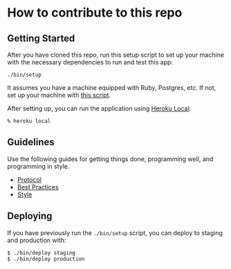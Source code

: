 # How to contribute to this repo

## Getting Started

After you have cloned this repo, run this setup script to set up your machine
with the necessary dependencies to run and test this app:

```console
./bin/setup
```

It assumes you have a machine equipped with Ruby, Postgres, etc. If not, set up
your machine with [this script].

[this script]: https://github.com/thoughtbot/laptop#what-it-sets-up

After setting up, you can run the application using [Heroku Local]:

    % heroku local

[Heroku Local]: https://devcenter.heroku.com/articles/heroku-local

## Guidelines

Use the following guides for getting things done, programming well, and
programming in style.

* [Protocol](http://github.com/thoughtbot/guides/blob/master/protocol)
* [Best Practices](http://github.com/thoughtbot/guides/blob/master/best-practices)
* [Style](http://github.com/thoughtbot/guides/blob/master/style)

## Deploying

If you have previously run the `./bin/setup` script,
you can deploy to staging and production with:

    $ ./bin/deploy staging
    $ ./bin/deploy production
